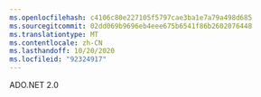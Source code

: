 ```yaml
---
ms.openlocfilehash: c4106c80e227105f5797cae3ba1e7a79a498d685
ms.sourcegitcommit: 02dd069b9696eb4eee675b6541f86b2602076448
ms.translationtype: MT
ms.contentlocale: zh-CN
ms.lasthandoff: 10/20/2020
ms.locfileid: "92324917"
---
```

ADO.NET 2.0